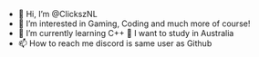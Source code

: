- 👋 Hi, I’m @ClickszNL
- 👀 I’m interested in Gaming, Coding and much more of course!
- 🌱 I’m currently learning C++
  🦘 I want to study in Australia
- 📫 How to reach me discord is same user as Github

<!---
ClickszNL/ClickszNL is a ✨ special ✨ repository because its `README.md` (this file) appears on your GitHub profile.
You can click the Preview link to take a look at your changes.
--->
